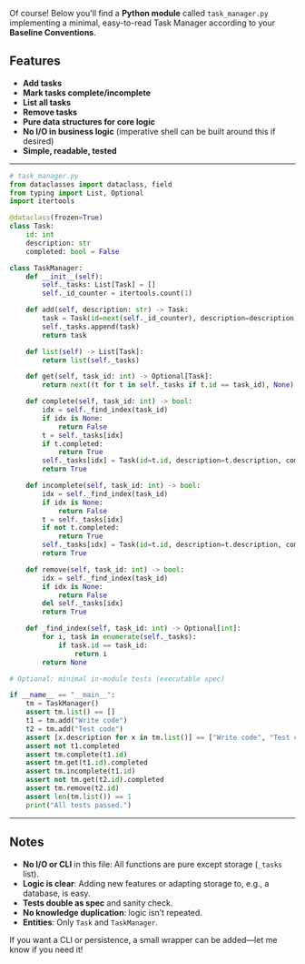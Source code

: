 Of course! Below you'll find a **Python module** called `task_manager.py` implementing a minimal, easy-to-read Task Manager according to your **Baseline Conventions**.

## Features

- **Add tasks**
- **Mark tasks complete/incomplete**
- **List all tasks**
- **Remove tasks**
- **Pure data structures for core logic**  
- **No I/O in business logic** (imperative shell can be built around this if desired)
- **Simple, readable, tested**

---

```python
# task_manager.py
from dataclasses import dataclass, field
from typing import List, Optional
import itertools

@dataclass(frozen=True)
class Task:
    id: int
    description: str
    completed: bool = False

class TaskManager:
    def __init__(self):
        self._tasks: List[Task] = []
        self._id_counter = itertools.count(1)

    def add(self, description: str) -> Task:
        task = Task(id=next(self._id_counter), description=description)
        self._tasks.append(task)
        return task

    def list(self) -> List[Task]:
        return list(self._tasks)

    def get(self, task_id: int) -> Optional[Task]:
        return next((t for t in self._tasks if t.id == task_id), None)

    def complete(self, task_id: int) -> bool:
        idx = self._find_index(task_id)
        if idx is None:
            return False
        t = self._tasks[idx]
        if t.completed:
            return True
        self._tasks[idx] = Task(id=t.id, description=t.description, completed=True)
        return True

    def incomplete(self, task_id: int) -> bool:
        idx = self._find_index(task_id)
        if idx is None:
            return False
        t = self._tasks[idx]
        if not t.completed:
            return True
        self._tasks[idx] = Task(id=t.id, description=t.description, completed=False)
        return True

    def remove(self, task_id: int) -> bool:
        idx = self._find_index(task_id)
        if idx is None:
            return False
        del self._tasks[idx]
        return True

    def _find_index(self, task_id: int) -> Optional[int]:
        for i, task in enumerate(self._tasks):
            if task.id == task_id:
                return i
        return None

# Optional: minimal in-module tests (executable spec)

if __name__ == "__main__":
    tm = TaskManager()
    assert tm.list() == []
    t1 = tm.add("Write code")
    t2 = tm.add("Test code")
    assert [x.description for x in tm.list()] == ["Write code", "Test code"]
    assert not t1.completed
    assert tm.complete(t1.id)
    assert tm.get(t1.id).completed
    assert tm.incomplete(t1.id)
    assert not tm.get(t2.id).completed
    assert tm.remove(t2.id)
    assert len(tm.list()) == 1
    print("All tests passed.")
```

---

## Notes  
- **No I/O or CLI** in this file: All functions are pure except storage (`_tasks` list).
- **Logic is clear**: Adding new features or adapting storage to, e.g., a database, is easy.
- **Tests double as spec** and sanity check.
- **No knowledge duplication**: logic isn’t repeated.
- **Entities**: Only `Task` and `TaskManager`.

If you want a CLI or persistence, a small wrapper can be added—let me know if you need it!